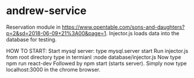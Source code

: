 # andrew-service
Reservation module in https://www.opentable.com/sons-and-daughters?p=2&sd=2018-06-09+21%3A00&page=1.
Injector.js loads data into the database for testing.

HOW TO START:
Start mysql server: type mysql.server start
Run injector.js from root directory type in termianl :node database/injector.js
Now type npm run react-dev
Followed by npm start (starts server).
Simply now type localhost:3000 in the chrome browser.

